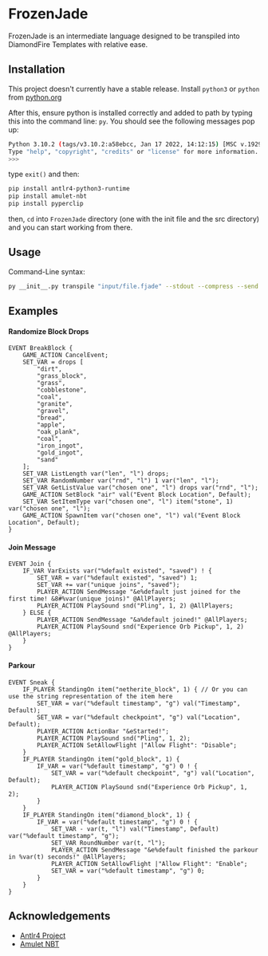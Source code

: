 
# FrozenJade

FrozenJade is an intermediate language designed to be transpiled into DiamondFire Templates with relative ease.
## Installation

This project doesn't currently have a stable release. Install `python3` or `python` from [python.org](https://python.org)

After this, ensure python is installed correctly and added to path by typing this into the command line: `py`. You should see the following messages pop up:

```sh
Python 3.10.2 (tags/v3.10.2:a58ebcc, Jan 17 2022, 14:12:15) [MSC v.1929 64 bit (AMD64)] on win32
Type "help", "copyright", "credits" or "license" for more information.
>>> 
```

type `exit()` and then:

```bash
pip install antlr4-python3-runtime
pip install amulet-nbt
pip install pyperclip
```

then, `cd` into `FrozenJade` directory (one with the init file and the src directory) and you can start working from there.
    
## Usage

Command-Line syntax:
```bash
py __init__.py transpile "input/file.fjade" --stdout --compress --send
```

## Examples

#### Randomize Block Drops
```fjade
EVENT BreakBlock {
    GAME_ACTION CancelEvent;
    SET_VAR = drops [
        "dirt",
        "grass_block",
        "grass",
        "cobblestone",
        "coal",
        "granite",
        "gravel",
        "bread",
        "apple",
        "oak_plank",
        "coal",
        "iron_ingot",
        "gold_ingot",
        "sand"
    ];
    SET_VAR ListLength var("len", "l") drops;
    SET_VAR RandomNumber var("rnd", "l") 1 var("len", "l");
    SET_VAR GetListValue var("chosen one", "l") drops var("rnd", "l");
    GAME_ACTION SetBlock "air" val("Event Block Location", Default);
    SET_VAR SetItemType var("chosen one", "l") item("stone", 1) var("chosen one", "l");
    GAME_ACTION SpawnItem var("chosen one", "l") val("Event Block Location", Default);
}
```

#### Join Message
```fjade
EVENT Join {
    IF_VAR VarExists var("%default existed", "saved") ! {
        SET_VAR = var("%default existed", "saved") 1;
        SET_VAR += var("unique joins", "saved");
        PLAYER_ACTION SendMessage "&e%default just joined for the first time! &8#%var(unique joins)" @AllPlayers;
        PLAYER_ACTION PlaySound snd("Pling", 1, 2) @AllPlayers;
    } ELSE {
        PLAYER_ACTION SendMessage "&a%default joined!" @AllPlayers;
        PLAYER_ACTION PlaySound snd("Experience Orb Pickup", 1, 2) @AllPlayers;
    }
}
```

#### Parkour
```fjade
EVENT Sneak {
    IF_PLAYER StandingOn item("netherite_block", 1) { // Or you can use the string representation of the item here
        SET_VAR = var("%default timestamp", "g") val("Timestamp", Default);
        SET_VAR = var("%default checkpoint", "g") val("Location", Default);
        PLAYER_ACTION ActionBar "&eStarted!";
        PLAYER_ACTION PlaySound snd("Pling", 1, 2);
        PLAYER_ACTION SetAllowFlight |"Allow Flight": "Disable";
    }
    IF_PLAYER StandingOn item("gold_block", 1) {
        IF_VAR = var("%default timestamp", "g") 0 ! {
            SET_VAR = var("%default checkpoint", "g") val("Location", Default);
            PLAYER_ACTION PlaySound snd("Experience Orb Pickup", 1, 2);
        }
    }
    IF_PLAYER StandingOn item("diamond_block", 1) {
        IF_VAR = var("%default timestamp", "g") 0 ! {
            SET_VAR - var(t, "l") val("Timestamp", Default) var("%default timestamp", "g");
            SET_VAR RoundNumber var(t, "l");
            PLAYER_ACTION SendMessage "&e%default finished the parkour in %var(t) seconds!" @AllPlayers;
            PLAYER_ACTION SetAllowFlight |"Allow Flight": "Enable";
            SET_VAR = var("%default timestamp", "g") 0;
        }
    }
}
```
## Acknowledgements

 - [Antlr4 Project](https://www.antlr.org/)
 - [Amulet NBT](https://github.com/Amulet-Team/Amulet-NBT)

